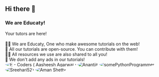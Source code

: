 ## Hi there 👋
### We are Educaty!
Your tutors are here!<br><Br>
🙋‍♀️ We are Educaty, One who make awesome tutorials on the web!<br>
🌈 All our tutorials are open-source. You can contribute with them!<br>
👩‍💻 All resources we use are also shared to all you!<br>
🍿 We don't add any ads in our tutorials!<br>
<img src="https://avatars.githubusercontent.com/u/83082760?v=4?s=100" style="border-radius:50%" alt="E - Coders ( Aasheesh Agarwal )">
<img src="https://educational-websites.github.io/me.png" style="border-radius:50%" alt="Anantjit">
<img src="https://avatars.githubusercontent.com/u/74598401?v=4?s=100" style="border-radius:50%" alt="somePythonProgrammer">
<img src="https://avatars.githubusercontent.com/u/82920449?v=4?s=100" style="border-radius:50%" alt="Sreehari521">
<img src="https://avatars.githubusercontent.com/u/91794012?v=4?s=100" style="border-radius:50%" alt="Aman Shetty">
